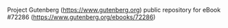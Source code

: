 Project Gutenberg (https://www.gutenberg.org) public repository
for eBook #72286 (https://www.gutenberg.org/ebooks/72286)

